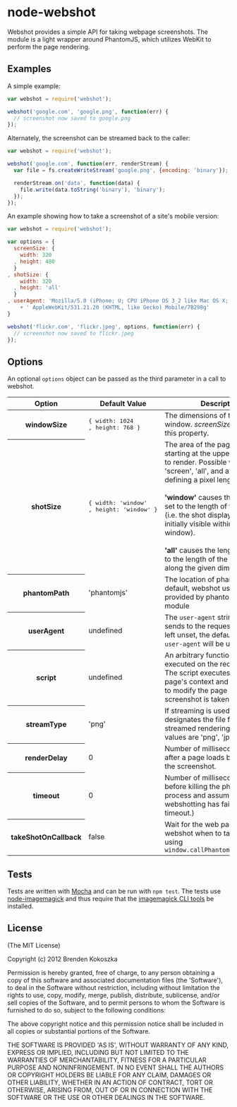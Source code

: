 # node-webshot

Webshot provides a simple API for taking webpage screenshots. The module is a light wrapper around PhantomJS, which utilizes WebKit to perform the page rendering. 

## Examples
A simple example:

```javascript
var webshot = require('webshot');

webshot('google.com', 'google.png', function(err) {
  // screenshot now saved to google.png 
});
```

Alternately, the screenshot can be streamed back to the caller:

```javascript
var webshot = require('webshot');

webshot('google.com', function(err, renderStream) {
  var file = fs.createWriteStream('google.png', {encoding: 'binary'});

  renderStream.on('data', function(data) {
    file.write(data.toString('binary'), 'binary');
  });
});
```

An example showing how to take a screenshot of a site's mobile version:

```javascript
var webshot = require('webshot');

var options = {
  screenSize: {
    width: 320
  , height: 480
  }
, shotSize: {
    width: 320
  , height: 'all'
  }
, userAgent: 'Mozilla/5.0 (iPhone; U; CPU iPhone OS 3_2 like Mac OS X; en-us)'
    + ' AppleWebKit/531.21.20 (KHTML, like Gecko) Mobile/7B298g'
}

webshot('flickr.com', 'flickr.jpeg', options, function(err) {
  // screenshot now saved to flickr.jpeg
});
```

## Options
An optional `options` object can be passed as the third parameter in a call to webshot.

<table>
  <thead>
    <tr>
      <th>Option</th>
      <th>Default Value</th>
      <th>Description</th>
    </tr>
  </thead>
  <tbody>
    <tr>
      <th>windowSize</th> 
      <td>
<pre>{ width: 1024
, height: 768 }</pre>
      </td>
      <td>The dimensions of the browser window. <em>screenSize</em> is an alias for this property.</td> 
    </tr>
    <tr>
      <th>shotSize</th> 
      <td>
<pre>{ width: 'window'
, height: 'window' }</pre>
      </td>
      <td>The area of the page document, starting at the upper left corner, to render.
      Possible values are 'screen', 'all', and a number defining a pixel length. 
      <br /> <br />
      <strong>'window'</strong> causes the length to be set to the length of the window (i.e. 
      the shot displays what is initially visible within the browser window).
      <br /> <br />
      <strong>'all'</strong> causes the length to be set to the length of the document along
      the given dimension. </td> 
    </tr>
    <tr>
      <th>phantomPath</th> 
      <td>'phantomjs'</td>
      <td>The location of phantomjs. By default, webshot uses binary provided by phantomjs NPM module</td> 
    </tr>
    <tr>
      <th>userAgent</th> 
      <td>undefined</td>
      <td>The <code>user-agent</code> string Phantom sends to the requested page. If left unset, the default
      Phantom <code>user-agent</code> will be used</td> 
    </tr>
    <tr>
      <th>script</th> 
      <td>undefined</td>
      <td>An arbitrary function to be executed on the requested page. The script executes within the page's 
      context and can be used to modify the page before a screenshot is taken. 
      </td> 
    </tr>
    <tr>
      <th>streamType</th> 
      <td>'png'</td>
      <td>If streaming is used, this designates the file format of the streamed rendering. Possible values are 
      'png', 'jpg', and 'jpeg'.
      </td> 
    </tr> 
    <tr>
      <th>renderDelay</th>
      <td>0</td>
      <td>Number of milliseconds to wait after a page loads before taking the screenshot.
      </td> 
    </tr>
    <tr>
      <th>timeout</th>
      <td>0</td>
      <td>Number of milliseconds to wait before killing the phantomjs process and assuming webshotting has failed.
      (0 is no timeout.)
      </td>
    </tr>
    <tr>
      <th>takeShotOnCallback</th>
      <td>false</td>
      <td>Wait for the web page to signal to webshot when to take the photo using <code>window.callPhantom('takeShot');</code>
      </td> 
    </tr>
  </tbody>
</table>

## Tests
Tests are written with [Mocha](http://visionmedia.github.com/mocha/) and can be run with `npm test`. The tests use
[node-imagemagick](http://github.com/rsms/node-imagemagick) and thus require that the 
[imagemagick CLI tools](http://www.imagemagick.org) be installed.

## License
(The MIT License)

Copyright (c) 2012 Brenden Kokoszka

Permission is hereby granted, free of charge, to any person obtaining a copy of this software and associated documentation files (the 'Software'), to deal in the Software without restriction, including without limitation the rights to use, copy, modify, merge, publish, distribute, sublicense, and/or sell copies of the Software, and to permit persons to whom the Software is furnished to do so, subject to the following conditions:

The above copyright notice and this permission notice shall be included in all copies or substantial portions of the Software.

THE SOFTWARE IS PROVIDED 'AS IS', WITHOUT WARRANTY OF ANY KIND, EXPRESS OR IMPLIED, INCLUDING BUT NOT LIMITED TO THE WARRANTIES OF MERCHANTABILITY, FITNESS FOR A PARTICULAR PURPOSE AND NONINFRINGEMENT. IN NO EVENT SHALL THE AUTHORS OR COPYRIGHT HOLDERS BE LIABLE FOR ANY CLAIM, DAMAGES OR OTHER LIABILITY, WHETHER IN AN ACTION OF CONTRACT, TORT OR OTHERWISE, ARISING FROM, OUT OF OR IN CONNECTION WITH THE SOFTWARE OR THE USE OR OTHER DEALINGS IN THE SOFTWARE.

